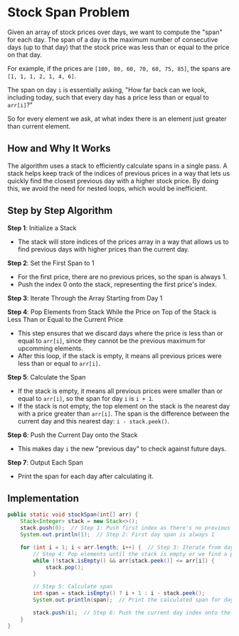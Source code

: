 # Stock Span Problem

Given an array of stock prices over days, we want to compute the "span" for each day. The span of a day is the maximum number of consecutive days (up to that day) that the stock price was less than or equal to the price on that day.

For example, if the prices are `[100, 80, 60, 70, 60, 75, 85]`, the spans are `[1, 1, 1, 2, 1, 4, 6]`.

The span on day `i` is essentially asking, "How far back can we look, including today, such that every day has a price less than or equal to `arr[i]`?"

So for every element we ask, at what index there is an element just greater than current element.

## How and Why It Works

The algorithm uses a stack to efficiently calculate spans in a single pass. A stack helps keep track of the indices of previous prices in a way that lets us quickly find the closest previous day with a higher stock price. By doing this, we avoid the need for nested loops, which would be inefficient.

## Step by Step Algorithm

**Step 1**: Initialize a Stack

- The stack will store indices of the prices array in a way that allows us to find previous days with higher prices than the current day.

**Step 2**: Set the First Span to 1

- For the first price, there are no previous prices, so the span is always 1.
- Push the index 0 onto the stack, representing the first price's index.

**Step 3**: Iterate Through the Array Starting from Day 1

**Step 4**: Pop Elements from Stack While the Price on Top of the Stack is Less Than or Equal to the Current Price

- This step ensures that we discard days where the price is less than or equal to `arr[i]`, since they cannot be the previous maximum for upcomming elements.
- After this loop, if the stack is empty, it means all previous prices were less than or equal to `arr[i]`.

**Step 5**: Calculate the Span

- If the stack is empty, it means all previous prices were smaller than or equal to `arr[i]`, so the span for day `i` is `i + 1`.
- If the stack is not empty, the top element on the stack is the nearest day with a price greater than `arr[i]`. The span is the difference between the current day and this nearest day: `i - stack.peek()`.

**Step 6**: Push the Current Day onto the Stack

- This makes day `i` the new "previous day" to check against future days.

**Step 7**: Output Each Span

- Print the span for each day after calculating it.

## Implementation

```java
public static void stockSpan(int[] arr) {
    Stack<Integer> stack = new Stack<>();
    stack.push(0);  // Step 1: Push first index as there's no previous day
    System.out.println(1);  // Step 2: First day span is always 1

    for (int i = 1; i < arr.length; i++) {  // Step 3: Iterate from day 1 to end
        // Step 4: Pop elements until the stack is empty or we find a price greater than arr[i]
        while (!stack.isEmpty() && arr[stack.peek()] <= arr[i]) {
            stack.pop();
        }

        // Step 5: Calculate span
        int span = stack.isEmpty() ? i + 1 : i - stack.peek();
        System.out.println(span);  // Print the calculated span for day i

        stack.push(i);  // Step 6: Push the current day index onto the stack
    }
}
```
